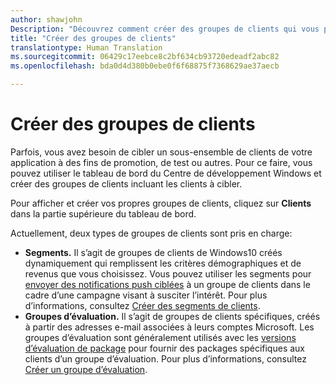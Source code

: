 ```yaml
---
author: shawjohn
Description: "Découvrez comment créer des groupes de clients qui vous permettent de cibler un sous-ensemble de clients de votre application pour les promotions, les tests ou d’autres fins."
title: "Créer des groupes de clients"
translationtype: Human Translation
ms.sourcegitcommit: 06429c17eebce8c2bf634cb93720edeadf2abc82
ms.openlocfilehash: bda0d4d380b0ebe0f6f68875f7368629ae37aecb

---
```


# Créer des groupes de clients

Parfois, vous avez besoin de cibler un sous-ensemble de clients de votre application à des fins de promotion, de test ou autres. Pour ce faire, vous pouvez utiliser le tableau de bord du Centre de développement Windows et créer des groupes de clients incluant les clients à cibler.

Pour afficher et créer vos propres groupes de clients, cliquez sur **Clients** dans la partie supérieure du tableau de bord.

Actuellement, deux types de groupes de clients sont pris en charge:

- **Segments.** Il s’agit de groupes de clients de Windows10 créés dynamiquement qui remplissent les critères démographiques et de revenus que vous choisissez. Vous pouvez utiliser les segments pour [envoyer des notifications push ciblées](send-push-notifications-to-your-apps-customers.md) à un groupe de clients dans le cadre d’une campagne visant à susciter l’intérêt. Pour plus d’informations, consultez [Créer des segments de clients](create-customer-segments.md).
- **Groupes d’évaluation.** Il s’agit de groupes de clients spécifiques, créés à partir des adresses e-mail associées à leurs comptes Microsoft. Les groupes d’évaluation sont généralement utilisés avec les [versions d’évaluation de package](package-flights.md) pour fournir des packages spécifiques aux clients d’un groupe d’évaluation. Pour plus d’informations, consultez [Créer un groupe d’évaluation](package-flights.md#create-a-new-flight-group).



<!--HONumber=Nov16_HO1-->


